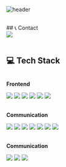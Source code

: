 ![header](https://capsule-render.vercel.app/api?type=venom&color=auto&height=300&section=header&text=Hello%World!&fontSize=90)

<div align="left">
  <br>
  ## 📞 Contact
   <div style="display:flex; flex-direction:row;">
       <a href="mailto:kmpluto83@gmail.com">
            <img src="https://img.shields.io/badge/Gmail-EA4335?style=for-the-badge&logo=Gmail&logoColor=white"> 
        </a>
   </div><br>

  ## 💻 Tech Stack
  <div style="display:flex; flex-direction:column; align-items:flex-start;">
      <!-- Frontend -->
      <p><strong>Frontend</strong></p>
       <div>
        <img src="https://img.shields.io/badge/html5-E34F26?style=flat-square&logo=html5&logoColor=white"> 
        <img src="https://img.shields.io/badge/css-1572B6?style=flat-square&logo=css3&logoColor=white">
        <img src="https://img.shields.io/badge/React-61DAFB?style=flat-square&logo=React&logoColor=white">
        <img src="https://img.shields.io/badge/javascript-F7DF1E?style=flat-square&logo=javascript&logoColor=black"> 
        <img src="https://img.shields.io/badge/jQuery-0769AD?style=flat-square&logo=jQuery&logoColor=white">
        <img src="https://img.shields.io/badge/bootstrap-7952B3?style=flat-square&logo=bootstrap&logoColor=white">
       </div><br>
      <!-- communication & Design Tool -->
      <p><strong>Communication</strong></p>
       <div>
         <img src="https://img.shields.io/badge/Notion-000000?style=flat-square&logo=Notion&logoColor=white">
         <img src="https://img.shields.io/badge/Slack-4A154B?style=flat-square&logo=Slack&logoColor=white">
         <img src="https://img.shields.io/badge/Jira-0052CC?style=flat-square&logo=Jira&logoColor=white">
         <img src="https://img.shields.io/badge/Figma-F24E1E?style=flat-square&logo=Figma&logoColor=white">
         <img src="https://img.shields.io/badge/Figma-F24E1E?style=flat-square&logo=Figma&logoColor=white">
         <img src="https://img.shields.io/badge/Photoshop-31A8FF?style=flat-square&logo=Photoshop&logoColor=white">
         <img src="https://img.shields.io/badge/illustrator-FF9A00?style=flat-square&logo=illustrator&logoColor=white">
       </div><br>
       <!-- communication & Design Tool -->
        <p><strong>Communication</strong></p>
         <div>
           <img src="https://img.shields.io/badge/Git-F05032?style=flat-square&logo=Git&logoColor=white">
           <img src="https://img.shields.io/badge/GitHub-181717?style=flat-square&logo=GitHub&logoColor=white">
           <img src="https://img.shields.io/badge/Subversion-809CC9?style=flat-square&logo=Subversion&logoColor=white">
         </div><br>
    </div><br>
</div>

<!--
**lucky-kms/lucky-kms** is a ✨ _special_ ✨ repository because its `README.md` (this file) appears on your GitHub profile.

Here are some ideas to get you started:

- 🔭 I’m currently working on ...
- 🌱 I’m currently learning : Front-end Developer
- 📫 How to reach me: kmpluto83@gmail.com
-->
